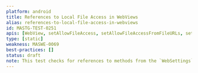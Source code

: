 ```yaml
---
platform: android
title: References to Local File Access in WebViews
alias: references-to-local-file-access-in-webviews
id: MASTG-TEST-0251
apis: [WebView, setAllowFileAccess, setAllowFileAccessFromFileURLs, setAllowUniversalAccessFromFileURLs]
type: [static]
weakness: MASWE-0069
best-practices: []
status: draft
note: This test checks for references to methods from the `WebSettings` class used by Android WebViews which enable loading content from various sources, including local files.
---
```

